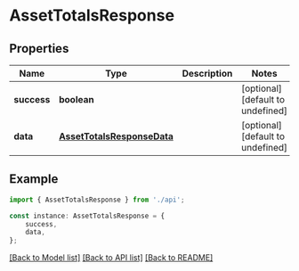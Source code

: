 # AssetTotalsResponse


## Properties

Name | Type | Description | Notes
------------ | ------------- | ------------- | -------------
**success** | **boolean** |  | [optional] [default to undefined]
**data** | [**AssetTotalsResponseData**](AssetTotalsResponseData.md) |  | [optional] [default to undefined]

## Example

```typescript
import { AssetTotalsResponse } from './api';

const instance: AssetTotalsResponse = {
    success,
    data,
};
```

[[Back to Model list]](../README.md#documentation-for-models) [[Back to API list]](../README.md#documentation-for-api-endpoints) [[Back to README]](../README.md)
